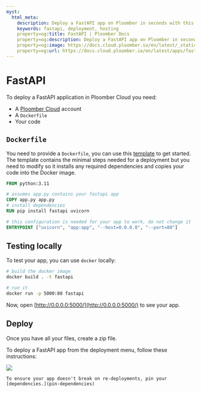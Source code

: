 ```yaml
---
myst:
  html_meta:
    description: Deploy a FastAPI app on Ploomber in seconds with this guide.
    keywords: fastapi, deployment, hosting
    property=og:title: FastAPI | Ploomber Docs
    property=og:description: Deploy a FastAPI app on Ploomber in seconds with this guide.
    property=og:image: https://docs.cloud.ploomber.io/en/latest/_static/opengraph-images-fastapi.png
    property=og:url: https://docs.cloud.ploomber.io/en/latest/apps/fastapi.html
---
```



# FastAPI

To deploy a FastAPI application in Ploomber Cloud you need:

- A [Ploomber Cloud](https://platform.ploomber.io/register?utm_source=fastapi&utm_medium=documentation) account
- A `Dockerfile`
- Your code

## `Dockerfile`

You need to provide a `Dockerfile`, you can use this [template](https://github.com/ploomber/doc/blob/main/examples/fastapi/basic-app/Dockerfile) to get started. The template contains the minimal steps needed for a deployment but you need to modify so it installs any required dependencies and copies your code into the Docker image.

```Dockerfile
FROM python:3.11

# assumes app.py contains your fastapi app
COPY app.py app.py
# install dependencies
RUN pip install fastapi uvicorn

# this configuration is needed for your app to work, do not change it
ENTRYPOINT ["uvicorn", "app:app", "--host=0.0.0.0", "--port=80"]
```


## Testing locally

To test your app, you can use `docker` locally:

```sh
# build the docker image
docker build . -t fastapi

# run it
docker run -p 5000:80 fastapi
```

Now, open [http://0.0.0.0:5000/](http://0.0.0.0:5000/) to see your app.


## Deploy

Once you have all your files, create a zip file.

To deploy a FastAPI app from the deployment menu, follow these instructions:

![](../static/docker.png)


```{tip}
To ensure your app doesn't break on re-deployments, pin your [dependencies.](pin-dependencies)
```